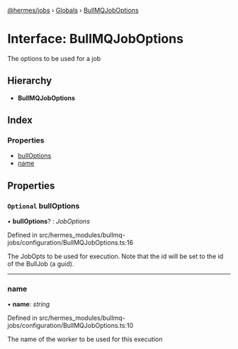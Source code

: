 [@hermes/jobs](../README.md) › [Globals](../globals.md) › [BullMQJobOptions](bullmqjoboptions.md)

# Interface: BullMQJobOptions

The options to be used for a job

## Hierarchy

* **BullMQJobOptions**

## Index

### Properties

* [bullOptions](bullmqjoboptions.md#optional-bulloptions)
* [name](bullmqjoboptions.md#name)

## Properties

### `Optional` bullOptions

• **bullOptions**? : *JobOptions*

Defined in src/hermes_modules/bullmq-jobs/configuration/BullMQJobOptions.ts:16

The JobOpts to be used for execution.
Note that the id will be set to the id of the BullJob (a guid).

___

###  name

• **name**: *string*

Defined in src/hermes_modules/bullmq-jobs/configuration/BullMQJobOptions.ts:10

The name of the worker to be used for this execution
